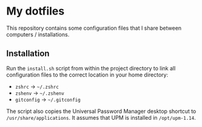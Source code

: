 # My dotfiles

This repository contains some configuration files that I share between computers / installations.

## Installation

Run the `install.sh` script from within the project directory to link all configuration files
to the correct location in your home directory:

* `zshrc` -> `~/.zshrc`
* `zshenv` -> `~/.zshenv`
* `gitconfig` -> `~/.gitconfig`

The script also copies the Universal Password Manager desktop shortcut to `/usr/share/applications`.
It assumes that UPM is installed in `/opt/upm-1.14`.
